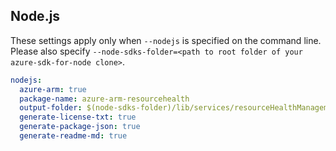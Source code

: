 ## Node.js

These settings apply only when `--nodejs` is specified on the command line.
Please also specify `--node-sdks-folder=<path to root folder of your azure-sdk-for-node clone>`.

``` yaml $(nodejs)
nodejs:
  azure-arm: true
  package-name: azure-arm-resourcehealth
  output-folder: $(node-sdks-folder)/lib/services/resourceHealthManagement
  generate-license-txt: true
  generate-package-json: true
  generate-readme-md: true
```
